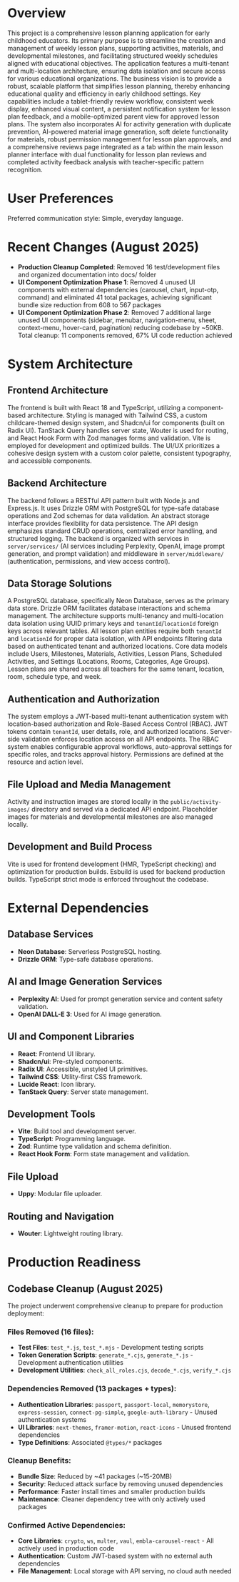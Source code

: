 # Overview
This project is a comprehensive lesson planning application for early childhood educators. Its primary purpose is to streamline the creation and management of weekly lesson plans, supporting activities, materials, and developmental milestones, and facilitating structured weekly schedules aligned with educational objectives. The application features a multi-tenant and multi-location architecture, ensuring data isolation and secure access for various educational organizations. The business vision is to provide a robust, scalable platform that simplifies lesson planning, thereby enhancing educational quality and efficiency in early childhood settings. Key capabilities include a tablet-friendly review workflow, consistent week display, enhanced visual content, a persistent notification system for lesson plan feedback, and a mobile-optimized parent view for approved lesson plans. The system also incorporates AI for activity generation with duplicate prevention, AI-powered material image generation, soft delete functionality for materials, robust permission management for lesson plan approvals, and a comprehensive reviews page integrated as a tab within the main lesson planner interface with dual functionality for lesson plan reviews and completed activity feedback analysis with teacher-specific pattern recognition.

# User Preferences
Preferred communication style: Simple, everyday language.

# Recent Changes (August 2025)
- **Production Cleanup Completed**: Removed 16 test/development files and organized documentation into docs/ folder
- **UI Component Optimization Phase 1**: Removed 4 unused UI components with external dependencies (carousel, chart, input-otp, command) and eliminated 41 total packages, achieving significant bundle size reduction from 608 to 567 packages
- **UI Component Optimization Phase 2**: Removed 7 additional large unused UI components (sidebar, menubar, navigation-menu, sheet, context-menu, hover-card, pagination) reducing codebase by ~50KB. Total cleanup: 11 components removed, 67% UI code reduction achieved

# System Architecture
## Frontend Architecture
The frontend is built with React 18 and TypeScript, utilizing a component-based architecture. Styling is managed with Tailwind CSS, a custom childcare-themed design system, and Shadcn/ui for components (built on Radix UI). TanStack Query handles server state, Wouter is used for routing, and React Hook Form with Zod manages forms and validation. Vite is employed for development and optimized builds. The UI/UX prioritizes a cohesive design system with a custom color palette, consistent typography, and accessible components.

## Backend Architecture
The backend follows a RESTful API pattern built with Node.js and Express.js. It uses Drizzle ORM with PostgreSQL for type-safe database operations and Zod schemas for data validation. An abstract storage interface provides flexibility for data persistence. The API design emphasizes standard CRUD operations, centralized error handling, and structured logging. The backend is organized with services in `server/services/` (AI services including Perplexity, OpenAI, image prompt generation, and prompt validation) and middleware in `server/middleware/` (authentication, permissions, and view access control).

## Data Storage Solutions
A PostgreSQL database, specifically Neon Database, serves as the primary data store. Drizzle ORM facilitates database interactions and schema management. The architecture supports multi-tenancy and multi-location data isolation using UUID primary keys and `tenantId`/`locationId` foreign keys across relevant tables. All lesson plan entities require both `tenantId` and `locationId` for proper data isolation, with API endpoints filtering data based on authenticated tenant and authorized locations. Core data models include Users, Milestones, Materials, Activities, Lesson Plans, Scheduled Activities, and Settings (Locations, Rooms, Categories, Age Groups). Lesson plans are shared across all teachers for the same tenant, location, room, schedule type, and week.

## Authentication and Authorization
The system employs a JWT-based multi-tenant authentication system with location-based authorization and Role-Based Access Control (RBAC). JWT tokens contain `tenantId`, user details, role, and authorized locations. Server-side validation enforces location access on all API endpoints. The RBAC system enables configurable approval workflows, auto-approval settings for specific roles, and tracks approval history. Permissions are defined at the resource and action level.

## File Upload and Media Management
Activity and instruction images are stored locally in the `public/activity-images/` directory and served via a dedicated API endpoint. Placeholder images for materials and developmental milestones are also managed locally.

## Development and Build Process
Vite is used for frontend development (HMR, TypeScript checking) and optimization for production builds. Esbuild is used for backend production builds. TypeScript strict mode is enforced throughout the codebase.

# External Dependencies
## Database Services
- **Neon Database**: Serverless PostgreSQL hosting.
- **Drizzle ORM**: Type-safe database operations.

## AI and Image Generation Services
- **Perplexity AI**: Used for prompt generation service and content safety validation.
- **OpenAI DALL-E 3**: Used for AI image generation.

## UI and Component Libraries
- **React**: Frontend UI library.
- **Shadcn/ui**: Pre-styled components.
- **Radix UI**: Accessible, unstyled UI primitives.
- **Tailwind CSS**: Utility-first CSS framework.
- **Lucide React**: Icon library.
- **TanStack Query**: Server state management.

## Development Tools
- **Vite**: Build tool and development server.
- **TypeScript**: Programming language.
- **Zod**: Runtime type validation and schema definition.
- **React Hook Form**: Form state management and validation.

## File Upload
- **Uppy**: Modular file uploader.

## Routing and Navigation
- **Wouter**: Lightweight routing library.

# Production Readiness

## Codebase Cleanup (August 2025)
The project underwent comprehensive cleanup to prepare for production deployment:

### Files Removed (16 files):
- **Test Files**: `test_*.js`, `test_*.mjs` - Development testing scripts
- **Token Generation Scripts**: `generate_*.cjs`, `generate_*.js` - Development authentication utilities
- **Development Utilities**: `check_all_roles.cjs`, `decode_*.cjs`, `verify_*.cjs`

### Dependencies Removed (13 packages + types):
- **Authentication Libraries**: `passport`, `passport-local`, `memorystore`, `express-session`, `connect-pg-simple`, `google-auth-library` - Unused authentication systems
- **UI Libraries**: `next-themes`, `framer-motion`, `react-icons` - Unused frontend dependencies
- **Type Definitions**: Associated `@types/*` packages

### Cleanup Benefits:
- **Bundle Size**: Reduced by ~41 packages (~15-20MB)
- **Security**: Reduced attack surface by removing unused dependencies
- **Performance**: Faster install times and smaller production builds
- **Maintenance**: Cleaner dependency tree with only actively used packages

### Confirmed Active Dependencies:
- **Core Libraries**: `crypto`, `ws`, `multer`, `vaul`, `embla-carousel-react` - All actively used in production code
- **Authentication**: Custom JWT-based system with no external auth dependencies
- **File Management**: Local storage with API serving, no cloud auth needed
